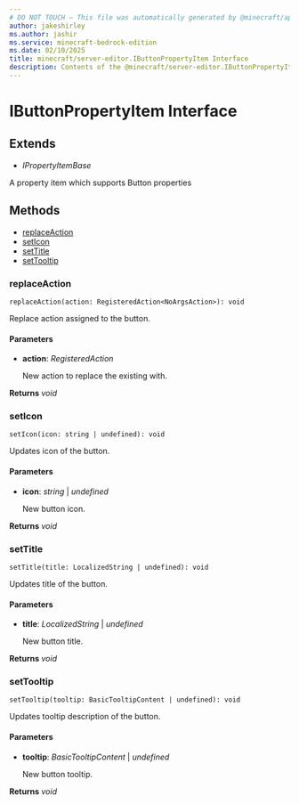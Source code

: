 ```yaml
---
# DO NOT TOUCH — This file was automatically generated by @minecraft/api-docs-generator, to report problems file an issue at https://github.com/Mojang/minecraft-scripting-libraries
author: jakeshirley
ms.author: jashir
ms.service: minecraft-bedrock-edition
ms.date: 02/10/2025
title: minecraft/server-editor.IButtonPropertyItem Interface
description: Contents of the @minecraft/server-editor.IButtonPropertyItem class.
---
```

# IButtonPropertyItem Interface

## Extends
- *IPropertyItemBase*

A property item which supports Button properties

## Methods
- [replaceAction](#replaceaction)
- [setIcon](#seticon)
- [setTitle](#settitle)
- [setTooltip](#settooltip)

### **replaceAction**
`
replaceAction(action: RegisteredAction<NoArgsAction>): void
`

Replace action assigned to the button.

#### **Parameters**
- **action**: *RegisteredAction<NoArgsAction>*
  
  New action to replace the existing with.

**Returns** *void*

### **setIcon**
`
setIcon(icon: string | undefined): void
`

Updates icon of the button.

#### **Parameters**
- **icon**: *string* | *undefined*
  
  New button icon.

**Returns** *void*

### **setTitle**
`
setTitle(title: LocalizedString | undefined): void
`

Updates title of the button.

#### **Parameters**
- **title**: *LocalizedString* | *undefined*
  
  New button title.

**Returns** *void*

### **setTooltip**
`
setTooltip(tooltip: BasicTooltipContent | undefined): void
`

Updates tooltip description of the button.

#### **Parameters**
- **tooltip**: *BasicTooltipContent* | *undefined*
  
  New button tooltip.

**Returns** *void*
